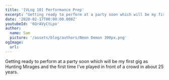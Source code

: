 ```yaml
---
title: '[VLog 10] Performance Prep'
excerpt: "Getting ready to perform at a party soon which will be my first gig as Hunting Mirages and the first time I've played in front of a crowd in about 25 years"
date: '2020-02-17T00:00:00.000Z'
youtubeId: '6QrAVyCtLpo'
author:
  name: Sam
  picture: '/assets/blog/authors/Neon Demon 300px.png'
ogImage:
  url: 
---
```


Getting ready to perform at a party soon which will be my first gig as Hunting Mirages and the first time I've played in front of a crowd in about 25 years.